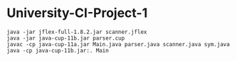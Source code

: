 # University-CI-Project-1

```
java -jar jflex-full-1.8.2.jar scanner.jflex
java -jar java-cup-11b.jar parser.cup
javac -cp java-cup-11a.jar Main.java parser.java scanner.java sym.java
java -cp java-cup-11b.jar:. Main
```